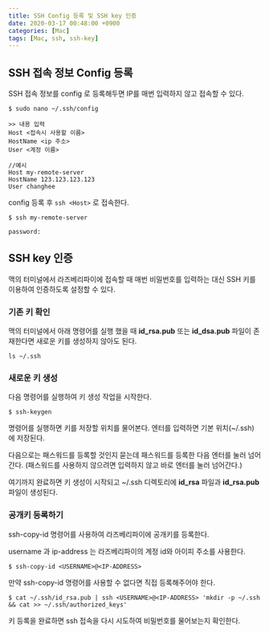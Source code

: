 ```yaml
---
title: SSH Config 등록 및 SSH key 인증
date: 2020-03-17 00:48:00 +0900
categories: [Mac]
tags: [Mac, ssh, ssh-key]
---
```


## SSH 접속 정보 Config 등록

SSH 접속 정보를 config 로 등록해두면 IP를 매번 입력하지 않고 접속할 수 있다.

```
$ sudo nano ~/.ssh/config

>> 내용 입력
Host <접속시 사용할 이름>
HostName <ip 주소>
User <계정 이름>

//예시
Host my-remote-server
HostName 123.123.123.123
User changhee
```

config 등록 후 `ssh <Host>` 로 접속한다.

```
$ ssh my-remote-server

password:
```

## SSH key 인증

맥의 터미널에서 라즈베리파이에 접속할 때 매번 비밀번호를 입력하는 대신 SSH 키를 이용하여 인증하도록 설정할 수 있다.

### 기존 키 확인

맥의 터미널에서 아래 명령어를 실행 했을 때 **id_rsa.pub** 또는 **id_dsa.pub** 파일이 존재한다면 새로운 키를 생성하지 않아도 된다.

```
ls ~/.ssh
```

### 새로운 키 생성

다음 명령어를 실행하여 키 생성 작업을 시작한다.

```
$ ssh-keygen
```

명령어를 실행하면 키를 저장할 위치를 물어본다. 엔터를 입력하면 기본 위치(~/.ssh) 에 저장된다.

다음으로는 패스워드를 등록할 것인지 묻는데 패스워드를 등록한 다음 엔터를 눌러 넘어간다. (패스워드를 사용하지 않으려면 입력하지 않고 바로 엔터를 눌러 넘어간다.)

여기까지 완료하면 키 생성이 시작되고 ~/.ssh 디렉토리에 **id_rsa** 파일과 **id_rsa.pub** 파일이 생성된다.

### 공개키 등록하기

ssh-copy-id 명령어를 사용하여 라즈베리파이에 공개키를 등록한다.

username 과 ip-address 는 라즈베리파이의 계정 id와 아이피 주소를 사용한다.

```
$ ssh-copy-id <USERNAME>@<IP-ADDRESS>
```

만약 ssh-copy-id 명령어를 사용할 수 없다면 직접 등록해주어야 한다.

```
$ cat ~/.ssh/id_rsa.pub | ssh <USERNAME>@<IP-ADDRESS> 'mkdir -p ~/.ssh && cat >> ~/.ssh/authorized_keys'
```

키 등록을 완료하면 ssh 접속을 다시 시도하여 비밀번호를 물어보는지 확인한다.
